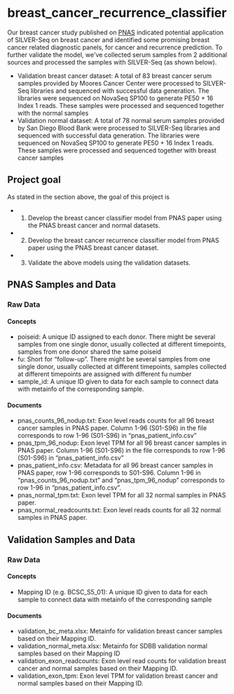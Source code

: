 # breast_cancer_recurrence_classifier

Our breast cancer study published on [PNAS](https://www.pnas.org/content/116/38/19200) indicated potential application of SILVER-Seq on breast cancer and identified some promising breast cancer related diagnostic panels, for cancer and recurrence prediction. To further validate the model, we've collected serum samples from 2 additional sources and processed the samples with SILVER-Seq (as shown below). 

- Validation breast cancer dataset: A total of 83 breast cancer serum samples provided by Moores Cancer Center were processed to SILVER-Seq libraries and sequenced with successful data generation. The libraries were sequenced on NovaSeq SP100 to generate PE50 + 16 Index 1 reads. These samples were processed and sequenced together with the normal samples
- Validation normal dataset: A total of 78 normal serum samples provided by San Diego Blood Bank were processed to SILVER-Seq libraries and sequenced with successful data generation. The libraries were sequenced on NovaSeq SP100 to generate PE50 + 16 Index 1 reads. These samples were processed and sequenced together with breast cancer samples

## Project goal

As stated in the section above, the goal of this project is 
- 1. Develop the breast cancer classifier model from PNAS paper using the PNAS breast cancer and normal datasets.
- 2. Develop the breast cancer recurrence classifier model from PNAS paper using the PNAS breast cancer dataset.
- 3. Validate the above models using the validation datasets.

## PNAS Samples and Data
### Raw Data
#### Concepts
- poiseid: A unique ID assigned to each donor. There might be several samples from one single donor, usually collected at different timepoints, samples from one donor shared the same poiseid
- fu: Short for “follow-up”. There might be several samples from one single donor, usually collected at different timepoints, samples collected at different timepoints are assigned with different fu number
- sample_id: A unique ID given to data for each sample to connect data with metainfo of the corresponding sample. 
#### Documents
- pnas_counts_96_nodup.txt: Exon level reads counts for all 96 breast cancer samples in PNAS paper. Column 1-96 (S01-S96) in the file corresponds to row 1-96 (S01-S96) in “pnas_patient_info.csv”
- pnas_tpm_96_nodup: Exon level TPM for all 96 breast cancer samples in PNAS paper. Column 1-96 (S01-S96) in the file corresponds to row 1-96 (S01-S96) in “pnas_patient_info.csv”
- pnas_patient_info.csv: Metadata for all 96 breast cancer samples in PNAS paper, row 1-96 corresponds to S01-S96. Column 1-96 in “pnas_counts_96_nodup.txt” and “pnas_tpm_96_nodup” corresponds to row 1-96 in “pnas_patient_info.csv”.
- pnas_normal_tpm.txt: Exon level TPM for all 32 normal samples in PNAS paper.
- pnas_normal_readcounts.txt: Exon level reads counts for all 32 normal samples in PNAS paper.

## Validation Samples and Data
### Raw Data
#### Concepts
- Mapping ID (e.g. BCSC_S5_01): A unique ID given to data for each sample to connect data with metainfo of the corresponding sample
#### Documents
- validation_bc_meta.xlsx: Metainfo for validation breast cancer samples based on their Mapping ID. 
- validation_normal_meta.xlsx: Metainfo for SDBB validation normal samples based on their Mapping ID
- validation_exon_readcounts: Exon level read counts for validation breast cancer and normal samples based on their Mapping ID.
- validation_exon_tpm: Exon level TPM for validation breast cancer and normal samples based on their Mapping ID.



